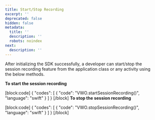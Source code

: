 ```yaml
---
title: Start/Stop Recording
excerpt: ''
deprecated: false
hidden: false
metadata:
  title: ''
  description: ''
  robots: noindex
next:
  description: ''
---
```

After initializing the SDK successfully, a developer can start/stop the session recording feature from the application class or any activity using the below methods. 



**To start the session recording** 

[block:code]
{
  "codes": [
    {
      "code": "VWO.startSessionRecording()",
      "language": "swift"
    }
  ]
}
[/block]
**To stop the session recording** 


[block:code]
{
  "codes": [
    {
      "code": "VWO.stopSessionRecording()",
      "language": "swift"
    }
  ]
}
[/block]